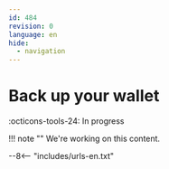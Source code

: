 ```yaml
---
id: 484
revision: 0
language: en
hide:
  - navigation
---
```


# Back up your wallet

 :octicons-tools-24: In progress

!!! note ""
     We're working on this content.

--8<-- "includes/urls-en.txt"
